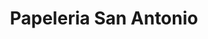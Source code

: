 ---
title: "Papeleria San Antonio"
url: /oviedo-uvieu/papeleria-san-antonio/
shop: material de oficina
---